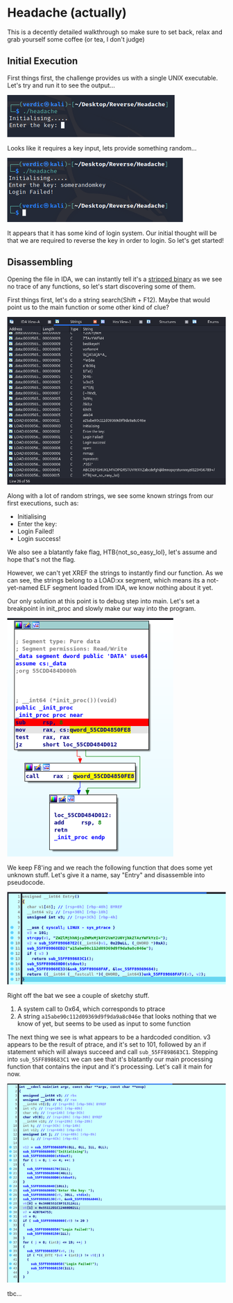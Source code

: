 # Headache (actually)

This is a decently detailed walkthrough so make sure to set back, relax and grab yourself some coffee (or tea, I don't judge)

## Initial Execution

First things first, the challenge provides us with a single UNIX executable. Let's try and run it to see the output...

![Initial run](img/run1.png)

Looks like it requires a key input, lets provide something random...

![Second run](img/run2.png)

It appears that it has some kind of login system. Our initial thought will be that we are required to reverse the key in order to login. So let's get started!

## Disassembling

Opening the file in IDA, we can instantly tell it's a [stripped binary](https://en.wikipedia.org/wiki/Stripped_binary) as we see no trace of any functions, so let's start discovering some of them.

First things first, let's do a string search(Shift + F12). Maybe that would point us to the main function or some other kind of clue?

![Strings](img/strings.png)

Along with a lot of random strings, we see some known strings from our first executions, such as:

* Initialising
* Enter the key:
* Login Failed!
* Login success!

We also see a blatantly fake flag, HTB{not_so_easy_lol}, let's assume and hope that's not the flag.

However, we can't yet XREF the strings to instantly find our function. As we can see, the strings belong to a LOAD:xx segment, which means its a not-yet-named ELF segment loaded from IDA, we know nothing about it yet.

Our only solution at this point is to debug step into main. Let's set a breakpoint in init_proc and slowly make our way into the program.

![Init proc](img/initprocbp.png)

We keep F8'ing and we reach the following function that does some yet unknown stuff. Let's give it a name, say "Entry" and disassemble into pseudocode.

![Init proc](img/entry1.png)

Right off the bat we see a couple of sketchy stuff.

1. A system call to 0x64, which corresponds to ptrace
2. A string ```a15abe90c112d09369d9f9da9a8c046e``` that looks nothing that we know of yet, but seems to be used as input to some function

The next thing we see is what appears to be a hardcoded condition. v3 appears to be the result of ptrace, and it's set to 101, followed by an if statement which will always succeed and call ```sub_55FF898683C1```. Stepping into ```sub_55FF898683C1``` we can see that it's blatantly our main processing function that contains the input and it's processing. Let's call it main for now.

![Init proc](img/main.png)

tbc...
